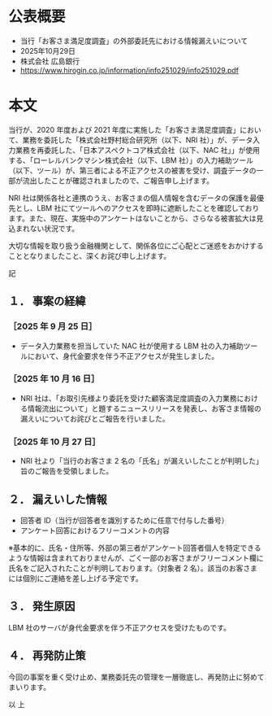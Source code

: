 # 公表概要
- 当行「お客さま満足度調査」の外部委託先における情報漏えいについて
- 2025年10月29日
- 株式会社 広島銀行
- https://www.hirogin.co.jp/information/info251029/info251029.pdf

# 本文
当行が、2020 年度および 2021 年度に実施した「お客さま満足度調査」において、業務を委託した「株式会社野村総合研究所（以下、NRI 社）」が、データ入力業務を再委託した、「日本アスペクトコア株式会社（以下、NAC 社」」が使用する、「ローレルバンクマシン株式会社（以下、LBM 社）」の入力補助ツール（以下、ツール）が、第三者による不正アクセスの被害を受け、調査データの一部が流出したことが確認されましたので、ご報告申し上げます。

NRI 社は関係各社と連携のうえ、お客さまの個人情報を含むデータの保護を最優先とし、LBM 社にてツールへのアクセスを即時に遮断したことを確認しております。また、現在、実施中のアンケートはないことから、さらなる被害拡大は見込まれない状況です。

大切な情報を取り扱う金融機関として、関係各位にご心配とご迷惑をおかけすることとなりましたこと、深くお詫び申し上げます。

記

## １． 事案の経緯
### ［2025 年 9 月 25 日］
- データ入力業務を担当していた NAC 社が使用する LBM 社の入力補助ツールにおいて、身代金要求を伴う不正アクセスが発生しました。

### ［2025 年 10 月 16 日］
- NRI 社は、「お取引先様より委託を受けた顧客満足度調査の入力業務における情報流出について」と題するニュースリリースを発表し、お客さま情報の漏えいについてお詫びとご報告を行いました。

### ［2025 年 10 月 27 日］
- NRI 社より「当行のお客さま 2 名の「氏名」が漏えいしたことが判明した」旨のご報告を受領しました。

## ２． 漏えいした情報
- 回答者 ID（当行が回答者を識別するために任意で付与した番号）
- アンケート回答におけるフリーコメントの内容

※基本的に、氏名・住所等、外部の第三者がアンケート回答者個人を特定できるような情報は含まれておりませんが、ごく一部のお客さまがフリーコメント欄に氏名をご記入されたことが判明しております。（対象者 2 名）。該当のお客さまには個別にご連絡を差し上げる予定です。

## ３． 発生原因
LBM 社のサーバが身代金要求を伴う不正アクセスを受けたものです。

## ４． 再発防止策
今回の事案を重く受け止め、業務委託先の管理を一層徹底し、再発防止に努めてまいります。

以 上 
